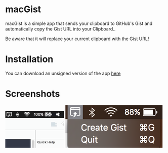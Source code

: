 # macGist
macGist is a simple app that sends your clipboard to GitHub's Gist and automatically copy the Gist URL into your Clipboard.. 

Be aware that it will replace your current clipboard with the Gist URL!


# Installation
You can download an unsigned version of the app [here](https://github.com/Bunn/macGist/releases/latest)


# Screenshots
![screenshot](./other/gist.gif)
![screenshot](./other/ss.png)
